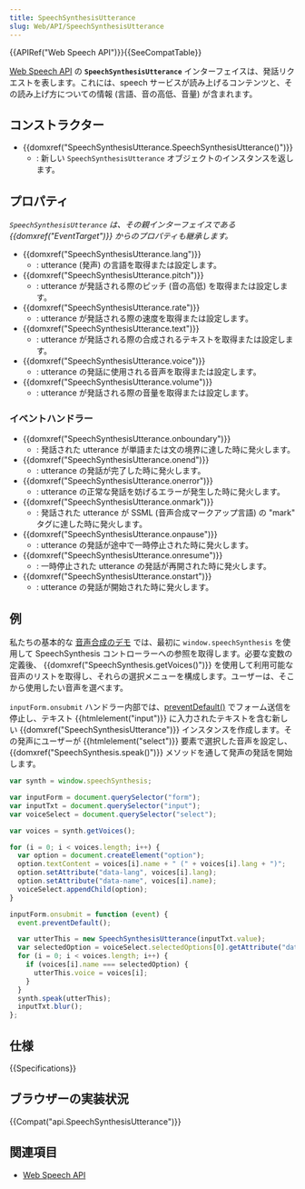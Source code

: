 ```yaml
---
title: SpeechSynthesisUtterance
slug: Web/API/SpeechSynthesisUtterance
---
```


{{APIRef("Web Speech API")}}{{SeeCompatTable}}

[Web Speech API](/ja/docs/Web/API/Web_Speech_API) の **`SpeechSynthesisUtterance`** インターフェイスは、発話リクエストを表します。これには、speech サービスが読み上げるコンテンツと、その読み上げ方についての情報 (言語、音の高低、音量) が含まれます。

## コンストラクター

- {{domxref("SpeechSynthesisUtterance.SpeechSynthesisUtterance()")}}
  - : 新しい `SpeechSynthesisUtterance` オブジェクトのインスタンスを返します。

## プロパティ

_`SpeechSynthesisUtterance` は、その親インターフェイスである {{domxref("EventTarget")}} からのプロパティも継承します。_

- {{domxref("SpeechSynthesisUtterance.lang")}}
  - : utterance (発声) の言語を取得または設定します。
- {{domxref("SpeechSynthesisUtterance.pitch")}}
  - : utterance が発話される際のピッチ (音の高低) を取得または設定します。
- {{domxref("SpeechSynthesisUtterance.rate")}}
  - : utterance が発話される際の速度を取得または設定します。
- {{domxref("SpeechSynthesisUtterance.text")}}
  - : utterance が発話される際の合成されるテキストを取得または設定します。
- {{domxref("SpeechSynthesisUtterance.voice")}}
  - : utterance の発話に使用される音声を取得または設定します。
- {{domxref("SpeechSynthesisUtterance.volume")}}
  - : utterance が発話される際の音量を取得または設定します。

### イベントハンドラー

- {{domxref("SpeechSynthesisUtterance.onboundary")}}
  - : 発話された utterance が単語または文の境界に達した時に発火します。
- {{domxref("SpeechSynthesisUtterance.onend")}}
  - : utterance の発話が完了した時に発火します。
- {{domxref("SpeechSynthesisUtterance.onerror")}}
  - : utterance の正常な発話を妨げるエラーが発生した時に発火します。
- {{domxref("SpeechSynthesisUtterance.onmark")}}
  - : 発話された utterance が SSML (音声合成マークアップ言語) の "mark" タグに達した時に発火します。
- {{domxref("SpeechSynthesisUtterance.onpause")}}
  - : utterance の発話が途中で一時停止された時に発火します。
- {{domxref("SpeechSynthesisUtterance.onresume")}}
  - : 一時停止された utterance の発話が再開された時に発火します。
- {{domxref("SpeechSynthesisUtterance.onstart")}}
  - : utterance の発話が開始された時に発火します。

## 例

私たちの基本的な [音声合成のデモ](https://github.com/mdn/dom-examples/tree/main/web-speech-api/speak-easy-synthesis) では、最初に `window.speechSynthesis` を使用して SpeechSynthesis コントローラーへの参照を取得します。必要な変数の定義後、 {{domxref("SpeechSynthesis.getVoices()")}} を使用して利用可能な音声のリストを取得し、それらの選択メニューを構成します。ユーザーは、そこから使用したい音声を選べます。

`inputForm.onsubmit` ハンドラー内部では、[preventDefault()](/ja/docs/Web/API/Event/preventDefault) でフォーム送信を停止し、テキスト {{htmlelement("input")}} に入力されたテキストを含む新しい {{domxref("SpeechSynthesisUtterance")}} インスタンスを作成します。その発声にユーザーが {{htmlelement("select")}} 要素で選択した音声を設定し、{{domxref("SpeechSynthesis.speak()")}} メソッドを通して発声の発話を開始します。

```js
var synth = window.speechSynthesis;

var inputForm = document.querySelector("form");
var inputTxt = document.querySelector("input");
var voiceSelect = document.querySelector("select");

var voices = synth.getVoices();

for (i = 0; i < voices.length; i++) {
  var option = document.createElement("option");
  option.textContent = voices[i].name + " (" + voices[i].lang + ")";
  option.setAttribute("data-lang", voices[i].lang);
  option.setAttribute("data-name", voices[i].name);
  voiceSelect.appendChild(option);
}

inputForm.onsubmit = function (event) {
  event.preventDefault();

  var utterThis = new SpeechSynthesisUtterance(inputTxt.value);
  var selectedOption = voiceSelect.selectedOptions[0].getAttribute("data-name");
  for (i = 0; i < voices.length; i++) {
    if (voices[i].name === selectedOption) {
      utterThis.voice = voices[i];
    }
  }
  synth.speak(utterThis);
  inputTxt.blur();
};
```

## 仕様

{{Specifications}}

## ブラウザーの実装状況

{{Compat("api.SpeechSynthesisUtterance")}}

## 関連項目

- [Web Speech API](/ja/docs/Web/API/Web_Speech_API)
